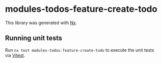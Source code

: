 # modules-todos-feature-create-todo

This library was generated with [Nx](https://nx.dev).

## Running unit tests

Run `nx test modules-todos-feature-create-todo` to execute the unit tests via [Vitest](https://vitest.dev/).
